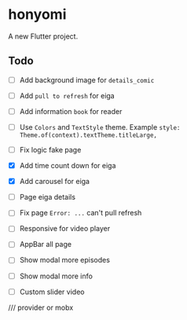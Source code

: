 # honyomi

A new Flutter project.

## Todo
- [ ] Add background image for `details_comic`
- [ ] Add `pull to refresh` for eiga
- [ ] Add information `book` for reader
- [ ] Use `Colors` and `TextStyle` theme. Example `style: Theme.of(context).textTheme.titleLarge,`
- [ ] Fix logic fake page

- [x] Add time count down for eiga
- [x] Add carousel for eiga
- [ ] Page eiga details

- [ ] Fix page `Error: ...` can't pull refresh

- [ ] Responsive for video player
- [ ] AppBar all page

- [ ] Show modal more episodes
- [ ] Show modal more info
- [ ] Custom slider video

/// provider or mobx